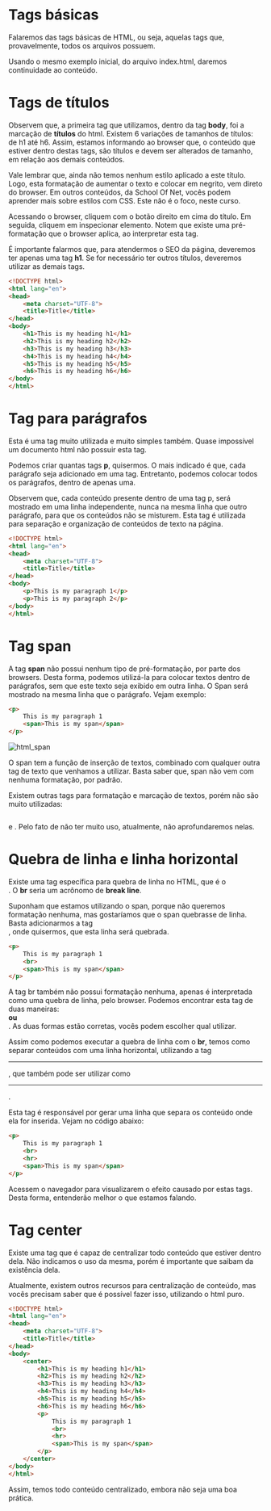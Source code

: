 # Tags básicas

Falaremos das tags básicas de HTML, ou seja, aquelas tags que, provavelmente, todos os arquivos possuem.

Usando o mesmo exemplo inicial, do arquivo index.html, daremos continuidade ao conteúdo.

# Tags de títulos

Observem que, a primeira tag que utilizamos, dentro da tag **body**, foi a marcação de **títulos** do html. Existem 6 variações de tamanhos de títulos: de h1 até h6. 
Assim, estamos informando ao browser que, o conteúdo que estiver dentro destas tags, são títulos e devem ser alterados de tamanho, em relação aos demais conteúdos.

Vale lembrar que, ainda não temos nenhum estilo aplicado a este título. Logo, esta formatação de aumentar o texto e colocar em negrito, vem direto do browser. Em outros conteúdos, da School Of Net, vocês podem aprender mais sobre estilos com CSS. Este não é o foco, neste curso.

Acessando o browser, cliquem com o botão direito em cima do título. Em seguida, cliquem em inspecionar elemento. Notem que existe uma pré-formatação que o browser aplica, ao interpretar esta tag.

É importante falarmos que, para atendermos o SEO da página, deveremos ter apenas uma tag **h1**. Se for necessário ter  outros títulos, deveremos utilizar as demais tags.

```html
<!DOCTYPE html>
<html lang="en">
<head>
    <meta charset="UTF-8">
    <title>Title</title>
</head>
<body>
    <h1>This is my heading h1</h1>
    <h2>This is my heading h2</h2>
    <h3>This is my heading h3</h3>
    <h4>This is my heading h4</h4>
    <h5>This is my heading h5</h5>
    <h6>This is my heading h6</h6>
</body>
</html>
```

# Tag para parágrafos

Esta é uma tag muito utilizada e muito simples também. Quase impossível um documento html não possuir esta tag.

Podemos criar quantas tags **p**, quisermos. O mais indicado é que, cada parágrafo seja adicionado em uma tag. Entretanto, podemos colocar todos os parágrafos, dentro de apenas uma.

Observem que, cada conteúdo presente dentro de uma tag p, será mostrado em uma linha independente, nunca na mesma linha que outro parágrafo, para que os conteúdos não se misturem. Esta tag é utilizada para separação e organização de conteúdos de texto na página.

```html
<!DOCTYPE html>
<html lang="en">
<head>
    <meta charset="UTF-8">
    <title>Title</title>
</head>
<body>
    <p>This is my paragraph 1</p>
    <p>This is my paragraph 2</p>
</body>
</html>
```

# Tag span

A tag **span** não possui nenhum tipo de pré-formatação, por parte dos browsers. Desta forma, podemos utilizá-la para colocar textos dentro de parágrafos, sem que este texto seja exibido em outra linha. O Span será mostrado na mesma linha que o parágrafo. Vejam exemplo:

```html
<p>
    This is my paragraph 1
    <span>This is my span</span>
</p>
```

![html_span](./images/html_span.png "html_span")

O span tem a função de inserção de textos, combinado com qualquer outra tag de texto que venhamos a utilizar. Basta saber que, span não vem com nenhuma formatação, por padrão.

Existem outras tags para formatação e marcação de textos, porém não são muito utilizadas: **<pre></pre>** e **<em></em>**. Pelo fato de não ter muito uso, atualmente, não aprofundaremos nelas.

# Quebra de linha e linha horizontal

Existe uma tag específica para quebra de linha no HTML, que é o **<br>**. O **br** seria um acrônomo de **break line**.

Suponham que estamos utilizando o span, porque não queremos formatação nenhuma, mas gostaríamos que o span quebrasse de linha. Basta adicionarmos a tag **<br>**, onde quisermos, que esta linha será quebrada.

```html
<p>
    This is my paragraph 1
    <br>
    <span>This is my span</span>
</p>
```

A tag br também não possui formatação nenhuma, apenas é interpretada como uma quebra de linha, pelo browser. 
Podemos encontrar esta tag de duas maneiras: **<br> ou <br />**. As duas formas estão corretas, vocês podem escolher qual utilizar.

Assim como podemos executar a quebra de linha com o **br**, temos como separar conteúdos com uma linha horizontal, utilizando a tag **<hr>**, que também pode ser utilizar como **<hr />**.

Esta tag é responsável por gerar uma linha que separa os conteúdo onde ela for inserida. Vejam no código abaixo:

```html
<p>
    This is my paragraph 1
    <br>
    <hr>
    <span>This is my span</span>
</p>
```

Acessem o navegador para visualizarem o efeito causado por estas tags. Desta forma, entenderão melhor o que estamos falando.

# Tag center

Existe uma tag que é capaz de centralizar todo conteúdo que estiver dentro dela. Não indicamos o uso da mesma, porém é importante que saibam da existência dela.

Atualmente, existem outros recursos para centralização de conteúdo, mas vocês precisam saber que é possível fazer isso, utilizando o html puro.

```html
<!DOCTYPE html>
<html lang="en">
<head>
    <meta charset="UTF-8">
    <title>Title</title>
</head>
<body>
    <center>
        <h1>This is my heading h1</h1>
        <h2>This is my heading h2</h2>
        <h3>This is my heading h3</h3>
        <h4>This is my heading h4</h4>
        <h5>This is my heading h5</h5>
        <h6>This is my heading h6</h6>
        <p>
            This is my paragraph 1
            <br>
            <hr>
            <span>This is my span</span>
        </p>
    </center>
</body>
</html>
```

Assim, temos todo conteúdo centralizado, embora não seja uma boa prática.
